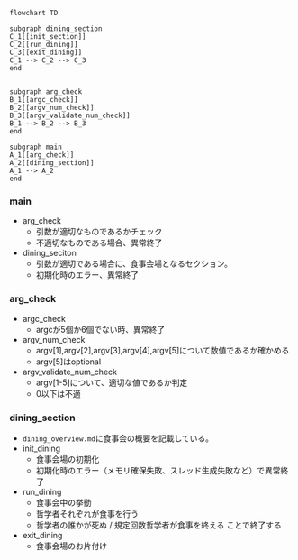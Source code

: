 ```mermaid
flowchart TD

subgraph dining_section
C_1[[init_section]]
C_2[[run_dining]]
C_3[[exit_dining]]
C_1 --> C_2 --> C_3
end


subgraph arg_check
B_1[[argc_check]]
B_2[[argv_num_check]]
B_3[[argv_validate_num_check]]
B_1 --> B_2 --> B_3
end

subgraph main
A_1[[arg_check]]
A_2[[dining_section]]
A_1 --> A_2
end

```
### main
- arg_check
	- 引数が適切なものであるかチェック
	- 不適切なものである場合、異常終了
- dining_seciton
	- 引数が適切である場合に、食事会場となるセクション。
	- 初期化時のエラー、異常終了

### arg_check
- argc_check
	- argcが5個か6個でない時、異常終了
- argv_num_check
	- argv[1],argv[2],argv[3],argv[4],argv[5]について数値であるか確かめる
	- argv[5]はoptional
- argv_validate_num_check
	- argv[1-5]について、適切な値であるか判定
	- 0以下は不適

### dining_section
- `dining_overview.md`に食事会の概要を記載している。
- init_dining
	- 食事会場の初期化
	- 初期化時のエラー（メモリ確保失敗、スレッド生成失敗など）で異常終了
- run_dining
	- 食事会中の挙動
	- 哲学者それぞれが食事を行う
	- 哲学者の誰かが死ぬ / 規定回数哲学者が食事を終える ことで終了する
- exit_dining
	- 食事会場のお片付け